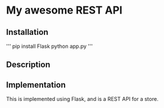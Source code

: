 # My awesome REST API

## Installation

'''
pip install Flask
python app.py
'''

## Description

## Implementation

This is implemented using Flask, and is a REST API for a store.
